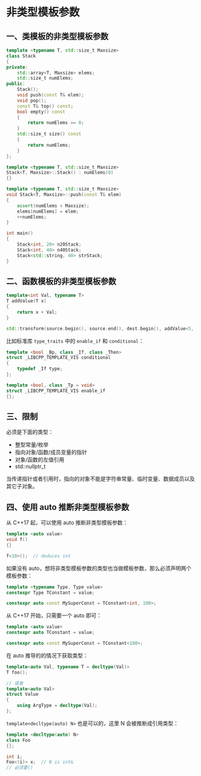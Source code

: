 # 非类型模板参数

## 一、类模板的非类型模板参数 

```c++
template <typename T, std::size_t Maxsize>
class Stack
{
private:
    std::array<T, Maxsize> elems;
    std::size_t numElems;
public:
    Stack();
    void push(const T& elem);
    void pop();
    const T& top() const;
    bool empty() const
    {
        return numElems == 0;
    }
    std::size_t size() const
    {
        return numElems;
    }
};

template <typename T, std::size_t Maxsize>
Stack<T, Maxsize>::Stack() : numElems(0)
{}

template <typename T, std::size_t Maxsize>
void Stack<T, Maxsize>::push(const T& elem)
{
    assert(numElems < Maxsize);
    elems[numElems] = elem;
    ++numElems;
}

int main()
{
    Stack<int, 20> n20Stack;
    Stack<int, 40> n40Stack;
    Stack<std::string, 40> strStack;
}
```

## 二、函数模板的非类型模板参数

```c++
template<int Val, typename T>
T addValue(T x)
{
    return x + Val;
}

std::transform(source.begin(), source.end(), dest.begin(), addValue<5, int>);
```

比如标准库 `type_traits` 中的 `enable_if` 和 `conditional`：

```c++
template <bool _Bp, class _If, class _Then>
struct _LIBCPP_TEMPLATE_VIS conditional
{
    typedef _If type;
};

template <bool, class _Tp = void>
struct _LIBCPP_TEMPLATE_VIS enable_if
{};
```

## 三、限制

必须是下面的类型：

- 整型常量/枚举
- 指向对象/函数/成员变量的指针
- 对象/函数的左值引用
- std::nullptr_t

当传递指针或者引用时，指向的对象不能是字符串常量、临时变量、数据成员以及其它子对象。

## 四、使用 auto 推断非类型模板参数

从 C++17 起，可以使用 auto 推断非类型模板参数：

```c++
template <auto value>
void f()
{}

f<10>();  // deduces int
```

如果没有 auto，想将非类型模板参数的类型也当做模板参数，那么必须声明两个模板参数：

```c++
template <typename Type, Type value>
constexpr Type TConstant = value;

constexpr auto const MySuperConst = TConstant<int, 100>;
```

从 C++17 开始，只需要一个 auto 即可：

```c++
template <auto value>
constexpr auto TConstant = value;

constexpr auto const MySuperConst = TConstant<100>;
```

在 auto 推导的的情况下获取类型：

```c++
template<auto Val, typename T = decltype(Val)>
T foo();

// 或者
template<auto Val>
struct Value
{
    using ArgType = decltype(Val);
};
```

`template<decltype(auto) N>` 也是可以的，这里 N 会被推断成引用类型：

```c++
template <decltype(auto) N>
class Foo
{};

int i;
Foo<(i)> x;  // N is int&
// 必须要()
```

